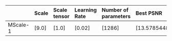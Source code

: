|          | Scale   | Scale tensor   | Learning Rate   | Number of parameters   | Best PSNR            |
|:---------|:--------|:---------------|:----------------|:-----------------------|:---------------------|
| MScale-1 | [9.0]   | [1.0]          | [0.02]          | [1286]                 | [13.578544855117798] |